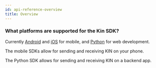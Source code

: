 ```yaml
---
id: api-reference-overview
title: Overview
---
```


### What platforms are supported for the Kin SDK?

Currently [Android](android.md) and [iOS](ios.md) for mobile, and [Python](python.md) for web development.

The mobile SDKs allow for sending and receiving KIN on your phone.

The Python SDK allows for sending and receiving KIN on a backend app.
